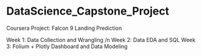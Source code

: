 # DataScience_Capstone_Project
Coursera Project: Falcon 9 Landing Prediction 

Week 1: Data Collection and Wrangling
/n
Week 2: Data EDA and SQL
Week 3: Folium + Plotly Dashboard and Data Modeling  

